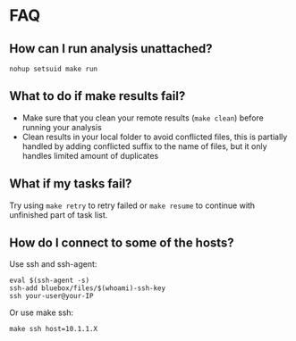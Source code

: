 # FAQ

## How can I run analysis unattached?

```
nohup setsuid make run
```

## What to do if make results fail?

- Make sure that you clean your remote results (`make clean`) before running your analysis
- Clean results in your local folder to avoid conflicted files, this is partially handled by adding conflicted suffix to the name of files, but it only handles limited amount of duplicates

## What if my tasks fail?

Try using `make retry` to retry failed or `make resume` to continue with unfinished part of task list.

## How do I connect to some of the hosts?

Use ssh and ssh-agent:
```
eval $(ssh-agent -s)
ssh-add bluebox/files/$(whoami)-ssh-key
ssh your-user@your-IP
```

Or use make ssh:
```
make ssh host=10.1.1.X
```

